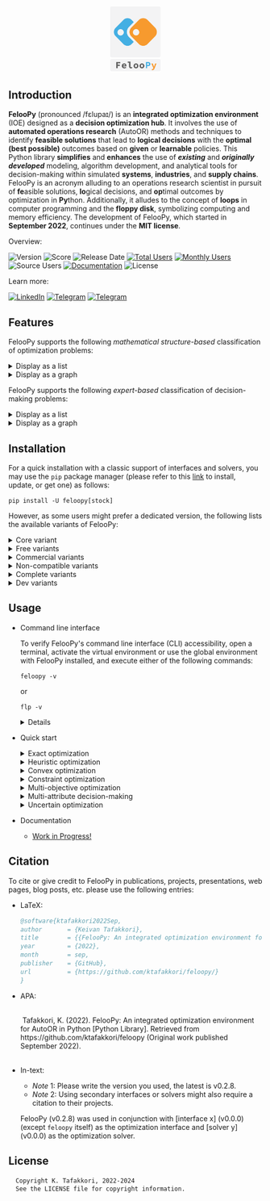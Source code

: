 
<p align="center">
   <img src="miscellaneous/logo/logo1.png" width="20%">
</p>

## Introduction

**FelooPy** (pronounced /fɛlupaɪ/) is an **integrated optimization environment** (IOE) designed as a **decision optimization hub**. It involves the use of **automated operations research** (AutoOR) methods and techniques to identify **feasible solutions** that lead to **logical decisions** with the **optimal (best possible)** outcomes based on **given** or **learnable** policies. This Python library **simplifies** and **enhances** the use of **_existing_** and **_originally developed_** modeling, algorithm development, and analytical tools for decision-making within simulated **systems**, **industries**, and **supply chains**. FelooPy is an acronym alluding to an operations research scientist in pursuit of **fe**asible solutions, **lo**gical decisions, and **op**timal outcomes by optimization in **Py**thon. Additionally, it alludes to the concept of **loops** in computer programming and the **floppy disk**, symbolizing computing and memory efficiency. The development of FelooPy, which started in **September 2022**, continues under the **MIT license**.

Overview:

![Version](https://img.shields.io/static/v1?label=latest&message=v0.2.8&color=darkgreen)
![Score](https://img.shields.io/github/stars/ktafakkori/feloopy?label=score&color=darkgreen)
![Release Date](https://img.shields.io/github/release-date/ktafakkori/feloopy?label=release%20date&color=darkgreen)
[![Total Users](https://static.pepy.tech/personalized-badge/feloopy?period=total&units=international_system&left_color=grey&right_color=blue&left_text=total%20users)](https://pepy.tech/project/feloopy?&left_text=totalusers)
[![Monthly Users](https://img.shields.io/pypi/dm/feloopy?label=monthly%20users&color=blue)](https://pypistats.org/packages/feloopy)
![Source Users](https://img.shields.io/github/downloads/ktafakkori/feloopy/total?label=source%20users&color=blue)
[![Documentation](https://readthedocs.org/projects/feloopy/badge/?version=latest&color=darkgreen)](https://feloopy.readthedocs.io/en/latest/?badge=latest&color=darkgreen)
![License](https://img.shields.io/static/v1?label=license&message=MIT&color=darkred)

Learn more:

[![LinkedIn](https://img.shields.io/badge/LinkedIn%20Group%20-blue?&color=darkblue&label=join)](https://www.linkedin.com/groups/12881077/) [![Telegram](https://img.shields.io/badge/Telegram%20Group%20-blue?&color=darkblue&label=join)](https://t.me/feloop_group)
[![Telegram](https://img.shields.io/badge/Instagram%20Page%20-blue?&color=darkblue&label=follow)](https://instagram.com/feloop_page)

## Features

FelooPy supports the following _mathematical structure-based_ classification of optimization problems:

<details>
<summary>Display as a list</summary>

- Numerical optimization
   - Linear Programming (LP)
      - [Unconstrained] Linear Programming (ULP, or LP)
      - [Constrained] Linear Programming (CLP, or LP)
      - General Linear Programming (GLP, or LP)
   - Non-Linear Programming (NLP)
      - with non-linear objectives
         - [Unconstrained] Quadratic Programming (UQP, or QP)
         - [Constrained] Quadratic Programming (CQP, or QP)
      - with non-linear constraints
         - Second Order Cone Programming (SOCP)
      - with non-linear objectives and constraints
         - General Non-Linear Programming (GNLP)
- Combinatorial optimization
   - Integer Programming (IP)
      - Pure Integer Linear Programming (PILP)
         - [Unconstrained] Pure Integer Linear Programming (UPILP, or PILP)
         - [Constrained] Pure Integer Linear Programming (CPILP, or PILP)
      - Pure Integer Non-Linear Programming (PINLP)
         - with non-linear objectives
            - [Unconstrained] Integer Quadratic Programming (UIQP, IQP, or QUIO)
            - [Unconstrained] Binary Quadratic Programming (UBQP, BQP, or QUBO)
            - [Constrained] Integer Quadratic Programming (CIQP, IQP, or QUIO)
            - [Constrained] Binary Quadratic Programming (CBQP, BQP, or QUBO)
         - with non-linear constraints
         - with non-linear objectives and constraints
            - General Pure Integer Non-Linear Programming (GPINLP)
   - Mixed Integer Programming (MIP)
      - Mixed Integer Linear Programming (MILP)
         - [Unconstrained] Mixed Integer Linear Programming (UMILP, or MILP)
         - [Constrained] Mixed Integer Linear Programming (CMILP, or MILP)
      - Mixed Integer Non-Linear Programming (MINLP)
         - with non-linear objectives
            - [Unconstrained] Mixed Integer Quadratic Programming (UMIQP, or MIQP)
            - [Constrained] Mixed Integer Quadratic Programming (CMIQP, or MIQP)
         - with non-linear constraints
         - with non-linear objectives and constraints
            - General Mixed Integer Non-Linear Programming (GMINLP, or GMIP)

_Credit: Keivan Tafakkori_

</details>

<details>
<summary>Display as a graph</summary>

```mermaid
graph LR 
 CLASS["FelooPy"] --> SUBCLASS1["Numerical Optimization"]
 CLASS["FelooPy"] --> SUBCLASS2["Combinatorial Optimization"]
 SUBCLASS1["Numerical Optimization"] --> A["LP"]
 SUBCLASS1["Numerical Optimization"] --> B["NLP"]
 SUBCLASS2["Combinatorial Optimization"] --> C["IP"]
 SUBCLASS2["Combinatorial Optimization"] --> D["MIP"]
 A["LP"] --> A1["ULP, or LP"]
 A["LP"] --> A2["CLP, or LP"]
 A["LP"] --> A3["GLP, or LP"]
 B["NLP"] --> B1["NLO"]
 B1["NLO"] --> B11["UQP, or QP"]
 B1["NLO"] --> B12["CQP, or QP"]
 B["NLP"] --> B2["NLC"]
 B2["NLC"] --> B21["SOCP"]
 B["NLP"] --> B3["NLOC"]
 B3["NLOC"] --> B31["GNLP"]
 C["IP"] --> C1["PILP"]
 C1["PILP"] --> C11["UPILP, or PILP"]
 C1["PILP"] --> C12["CPILP, or PILP"]
 C["IP"] --> C2["PINLP"]
 C2["PINLP"] --> C21["NLO"]
 C21["NLO"] --> C211["UIQP, IQP, or UQIO"]
 C21["NLO"] --> C212["UBQP, BQP, or UBIO"]
 C21["NLO"] --> C213["CIQP, IQP, or CQIO"]
 C21["NLO"] --> C214["CBQP, BQP, or CBIO"]
 C2["PINLP"] --> C22["NLC"]
 C2["PINLP"] --> C23["NLOC"]
 C23["NLOC"] --> C231["GPINLP"]
 D["MIP"] --> D1["MILP"]  
 D1["MILP"] --> D11["UMILP, or MILP"]
 D1["MILP"] --> D12["CMILP, or MILP"]
 D["MIP"] --> D2["MINLP"]  
 D2["MINLP"] --> D21["NLO"]
 D21["NLO"] --> D211["UMIQP"]
 D21["NLO"] --> D212["CMIQP"]
 D2["MINLP"] --> D22["NLC"]
 D2["MINLP"] --> D23["NLOC"]
 D23["NLOC"] --> D231["GMINLP, or GMIP"]
```

_Credit: Keivan Tafakkori_

</details>

FelooPy supports the following _expert-based_ classification of decision-making problems:

<details>
<summary>Display as a list</summary>

- Multi-Attribute Decision-Making (MADM)
   - Weighting methods
      - without a decision-making matrix
      - with a decision-making matrix
   - Ranking methods
      - Compensatory methods
         - Scoring methods
         - Compromising methods
      - Non-compensatory methods
         - Conjunctive satisfying methods
         - Lexicographic methods
         - Outranking methods

- Group Decision-Making (GDM)

_Credit: Keivan Tafakkori_

</details>

<details>
<summary>Display as a graph</summary>

```mermaid
graph LR 
 CLASS["FelooPy"] --> SUBCLASS1["MADM"]
 CLASS["FelooPy"] --> SUBCLASS2["GDM"]
 SUBCLASS1["MADM"] --> A["Weighting"]
 SUBCLASS1["MADM"] --> B["Ranking"]
 A["Weighting"] --> A1["without decision matrix"]
 A["Weighting"] --> A2["with decision matrix"]
 B["Ranking"] --> B1["Compensatory"]
 B["Ranking"] --> B2["Non-compensatory"]
 B1["Compensatory"] --> B11["Scoring"]
 B1["Compensatory"] --> B12["Compromising"]
 B2["Non-compensatory"] --> B21["Conjunctive satisfying"]
 B2["Non-compensatory"] --> B22["Lexicographic"]
 B2["Non-compensatory"] --> B23["Outranking"]
```

_Credit: Keivan Tafakkori_

</details>

## Installation

For a quick installation with a classic support of interfaces and solvers, you may use the `pip` package manager (please refer to this [link](https://pip.pypa.io/en/stable/installation/) to install, update, or get one) as follows:

   ```terminal
   pip install -U feloopy[stock]
   ```

However, as some users might prefer a dedicated version, the following lists the available variants of FelooPy:

<details>
<summary>Core variant</summary>

   This variant installs the base package without any additional features. It installs FelooPy with its common dependencies.

   ```terminal
   pip install -U feloopy
   ```

</details>

<details>
<summary>Free variants</summary>

   - `pico` variant:

      This variant installs the base package without any additional features. It is the same as the core variant. It installs FelooPy with its common dependencies.

      ```terminal
      pip install -U feloopy[pico]
      ```

   - `nano` variant:

      This variant includes a small set of additional features. It installs FelooPy with its common dependencies and the `pymprog` package.

      ```terminal
      pip install -U feloopy[nano]
      ```

   - `micro` variant:

      This variant includes a moderate set of additional features. It installs FelooPy with its common dependencies and the `pymprog`, `gekko`, and `mealpy` packages.

      ```terminal
      pip install -U feloopy[micro]
      ```

   - `mini` variant:

      This variant includes a large set of additional features. It installs FelooPy with its common dependencies and the `pymprog`, `gekko`, `mealpy`, `ortools`, and `cvxpy` packages.

      ```terminal
      pip install -U feloopy[mini]
      ```

   - `full` variant:

      This variant includes all available features. It installs FelooPy with its common dependencies and the `pymprog`, `gekko`, `mealpy`, `ortools`, `cvxpy`, `pymoo`, and `pydecision` packages.
      
      ```terminal
      pip install -U feloopy[full]
      ```

   - `stock` variant:

      This variant includes all interface packages. It installs FelooPy with its common dependencies and the `gekko`, `ortools`, `pulp`, `pyomo`, `pymprog`, `picos`, `linopy`, `cvxpy`, `mip`, `mealpy`, `pydecision`, `rsome`, `pymoo`, `niapy`, and `pygad` packages.

      ```terminal
      pip install -U feloopy[stock]
      ```

</details>

<details>
<summary>Commercial variants</summary>

   `plus_gurobi` variant:

   This variant includes the Gurobi solver. It requires a valid Gurobi license. Refer to the [Gurobi website](https://www.gurobi.com/) for more information.

   ```terminal
   pip install -U feloopy[plus_gurobi]
   ```

   `plus_cplex` variant:

   This variant includes the CPLEX solver. It requires a valid CPLEX license. Refer to the [CPLEX website](https://www.ibm.com/analytics/cplex-optimizer) for more information.

   ```terminal
   pip install -U feloopy[plus_cplex]
   ```

   `plus_xpress` variant:

   This variant includes the Xpress solver. It requires a valid Xpress license. Refer to the [Xpress website](https://www.fico.com/en/products/fico-xpress-optimization) for more information.

   ```terminal
   pip install -U feloopy[plus_xpress]
   ```

   `plus_copt` variant:

   This variant includes the COPT solver. It requires a valid COPT license. Refer to the [COPT website](https://shanshu.ai/copt) for more information.

   ```terminal
   pip install -U feloopy[plus_copt]
   ```

</details>

<details>
<summary>Non-compatible variants</summary>

   `only_cylp` variant:

   This variant includes the CyLP solver. It requires a valid CyLP installation. Refer to this [link](https://github.com/coin-or/CyLP) for more information.

   ```terminal
   pip install -U feloopy[plus_cylp]
   ```

   `only_linux` variant:

   This variant includes additional features for Linux-based distros. It installs FelooPy with its common dependencies and the `pymultiobjective` package.

   ```terminal
   pip install -U feloopy[only_linux]
   ```

</details>

<details>
<summary>Complete variants</summary>

   - `hyper` variant:

      This variant includes all interface and solver packages. It installs FelooPy with its common dependencies and the `gekko`, `ortools`, `pulp`, `pyomo`, `pymprog`, `picos`, `linopy`, `cvxpy`, `mip`, `mealpy`, `pydecision`, `rsome`, `pymoo`, `niapy`, `pygad`, `cplex`, `docplex`, `xpress`, `gurobipy`, `cylp`, and `coptpy` packages.

      ```terminal
      pip install -U feloopy[hyper]
      ```

   - `mega` variant:

      This variant includes all interface and solver packages. It installs a complete FelooPy with all its dependencies, regardless of whether they are compatible with your operating system, or not.

      ```terminal
      pip install -U feloopy[mega]
      ```

</details>

<details>
<summary>Dev variants</summary>

   To contribute to the project, support the developer with pull requests, and to get the latest updates, you can install a development variant as follows:

   ```terminal
   pip install -U git+https://github.com/ktafakkori/feloopy.git#egg=feloopy[variant_name]
   ```

   or

   ```terminal
   git clone https://github.com/ktafakkori/feloopy.git
   cd feloopy
   pip install .[variant_name]
   ```

   or

   ```terminal
   !git clone https://github.com/ktafakkori/feloopy.git
   %cd feloopy
   !pip install .[variant_name]
   ```

   where `variant_name` is one of the above variants. (please refer to this [link](https://git-scm.com/downloads) to install, update, or get `git`.)

</details>

## Usage

- Command line interface

   To verify FelooPy's command line interface (CLI) accessibility, open a terminal, activate the virtual environment or use the global environment with FelooPy installed, and execute either of the following commands:

   ```terminal
   feloopy -v
   ```

   or

   ```terminal
   flp -v
   ```

   <details>
   <summary>Details</summary>

   Next, you can create your optimization project:

   ```terminal
   flp project --name=test
   ```

   This command opens a GUI interface to assist with placing the project folder and prints the project directory for you to navigate using the `cd` command.

   The FelooPy's optimization project structure is as follows:

   ```terminal
   ├── data
   │   ├── final
   │   ├── processed
   │   └── raw
   ├── debug.ipynb
   ├── log.txt
   ├── main.py
   ├── modules
   │   └── __init__.py
   └── results
      ├── figures
      ├── tables
      └── texts
   ```

   Note that at specific project progress levels, you can create backups from the project root using:

   ```terminal
   flp backup
   ```

   This generates a backup file, preserving the project progress up to a specific date and time, as illustrated below:

   ```terminal
   ├── backups
   │   └── bkp-on-2023-12-05-at-21-00-00.zip
   ├── data
   │   ├── final
   │   ├── processed
   │   └── raw
   ├── debug.ipynb
   ├── log.txt
   ├── main.py
   ├── modules
   │   └── __init__.py
   └── results
      ├── figures
      ├── tables
      └── texts
   ```

   To recover to a specific project state, use the following command from the project root:

   ```terminal
   flp recover
   ```

   To clean residuals, execute the following command from the project root:

   ```terminal
   flp clean
   ```

   </details>

- Quick start

   <details>
   <summary>Exact optimization</summary>

   * _Note_ : Implementing this example at least requires installing the `feloopy[nano]` variant.

   ```python
   from feloopy import *

   # Define a model
   m = model('exact', 'target_model_name', 'pymprog')

   # Define variables
   x = m.bvar(name='x', dim=0)
   y = m.pvar(name='y', dim=0, bound = [0, 10])

   # Define constraints
   m.con(x + y <= 1, label='c1')
   m.con(x - y >= 1, label='c2')

   # Define an objective
   m.obj(x + y)

   # Solve the model
   m.sol(['max'], 'glpk')

   # Report the results
   m.report()
   ```

   <details>
   <summary style="color:green">Display the output</summary>

   ```terminal
   ╭─ FelooPy v0.2.8 ───────────────────────────────────────────────────────────────╮
   │                                                                                │
   │ Date: 2023-12-04                                                Time: 00:00:00 │
   │ Interface: pymprog                                                Solver: glpk │
   │                                                                                │
   ╰────────────────────────────────────────────────────────────────────────────────╯
   ╭─ Model ────────────────────────────────────────────────────────────────────────╮
   │                                                                                │
   │ Name: target_model_name                                                        │
   │ Feature:                                Class:                        Total:   │
   │ Positive variable                       1                             1        │
   │ Binary variable                         1                             1        │
   │ Total variables                         2                             2        │
   │ Objective                               -                             1        │
   │ Constraint                              2                             2        │
   │                                                                                │
   ╰────────────────────────────────────────────────────────────────────────────────╯
   ╭─ Solve ────────────────────────────────────────────────────────────────────────╮
   │                                                                                │
   │ Method: exact                                                  Objective value │
   │ Status:                                                                    max │
   │ optimal                                                                   1.00 │
   │                                                                                │
   ╰────────────────────────────────────────────────────────────────────────────────╯
   ╭─ Metric ───────────────────────────────────────────────────────────────────────╮
   │                                                                                │
   │ CPT (microseconds)                                                      347.00 │
   │ CPT (hour:min:sec)                                                    00:00:00 │
   │                                                                                │
   ╰────────────────────────────────────────────────────────────────────────────────╯
   ╭─ Decision ─────────────────────────────────────────────────────────────────────╮
   │                                                                                │
   │ x = 1.0                                                                        │
   │                                                                                │
   ╰────────────────────────────────────────────────────────────────────────────────╯
   ```

   </details>
   </details>

   <details>
   <summary>Heuristic optimization</summary>

   ```python

   from feloopy import *

   def instance(X):
      
      # Define model instance
      m = model('heuristic', 'representor_model_name', 'feloopy', X)

      # Define variables for the model instance
      x = m.bvar(name='x', dim=0)
      y = m.pvar(name='y', dim=0, bound = [0, 10])

      # Define constraints for the model instance
      m.con(x + y |l| 1, label='c1')
      m.con(x - y |g| 1, label='c2')

      # Define an objective for the model instance
      m.obj((x-1)**2+(y-1)**2)

      # Solve the model instance
      m.sol(['max'], 'ga', {'epoch': 1000, 'pop_size': 100})

      return m[X]

   # Make the main model
   m = make_model(instance)

   # Solve the model
   m.sol(penalty_coefficient=10)

   # Report the results
   m.report()
   ```

   <details>
   <summary style="color:green">Display the output</summary>

   ```terminal
   ╭─ FelooPy v0.2.8 ───────────────────────────────────────────────────────────────╮
   │                                                                                │
   │ Date: 2023-12-04                                                Time: 00:00:00 │
   │ Interface: feloopy                                                  Solver: ga │
   │                                                                                │
   ╰────────────────────────────────────────────────────────────────────────────────╯
   ╭─ Model ────────────────────────────────────────────────────────────────────────╮
   │                                                                                │
   │ Name: representor_model_name                                                   │
   │ Feature:                                Class:                        Total:   │
   │ Positive variable                       1                             1        │
   │ Binary variable                         1                             1        │
   │ Total variables                         2                             2        │
   │ Objective                               -                             1        │
   │ Constraint                              2                             2        │
   │                                                                                │
   ╰────────────────────────────────────────────────────────────────────────────────╯
   ╭─ Solve ────────────────────────────────────────────────────────────────────────╮
   │                                                                                │
   │ Method: heuristic                                              Objective value │
   │ Status:                                                                    max │
   │ feasible (constrained)                                                    1.00 │
   │                                                                                │
   ╰────────────────────────────────────────────────────────────────────────────────╯
   ╭─ Metric ───────────────────────────────────────────────────────────────────────╮
   │                                                                                │
   │ CPT (microseconds)                                                    1.31e+06 │
   │ CPT (hour:min:sec)                                                    00:00:01 │
   │                                                                                │
   ╰────────────────────────────────────────────────────────────────────────────────╯
   ╭─ Decision ─────────────────────────────────────────────────────────────────────╮
   │                                                                                │
   │ x = [1.]                                                                       │
   │                                                                                │
   ╰────────────────────────────────────────────────────────────────────────────────╯
   ```

   </details>
   </details>

   <details>
   <summary>Convex optimization</summary>

   * _Note_ : Implementing this example at least requires installing the `feloopy[mini]` variant.

   ```python
   from feloopy import *

   # Define a model
   m = model('convex', 'convex_model_name', 'cvxpy')

   # Define variables
   x = m.ftvar(name='x',shape = 0)

   # Define constraints
   m.con(x <= 1, label='c1')
   m.con(x >= 1, label='c2')

   # Define an objective
   m.obj((x-4)**2)

   # Solve the model
   m.sol(['min'], 'ecos')

   # Report the results
   m.report()
   ```
   <details>
   <summary style="color:green">Display the output</summary>

   ```terminal
   ╭─ FelooPy v0.2.8 ───────────────────────────────────────────────────────────────╮
   │                                                                                │
   │ Date: 2023-12-04                                                Time: 00:00:00 │
   │ Interface: cvxpy                                                  Solver: ecos │
   │                                                                                │
   ╰────────────────────────────────────────────────────────────────────────────────╯
   ╭─ Model ────────────────────────────────────────────────────────────────────────╮
   │                                                                                │
   │ Name: convex_model_name                                                        │
   │ Feature:                                Class:                        Total:   │
   │ Free variable                           1                             1        │
   │ Total variables                         1                             1        │
   │ Objective                               -                             1        │
   │ Constraint                              2                             2        │
   │                                                                                │
   ╰────────────────────────────────────────────────────────────────────────────────╯
   ╭─ Solve ────────────────────────────────────────────────────────────────────────╮
   │                                                                                │
   │ Method: convex                                                 Objective value │
   │ Status:                                                                    min │
   │ optimal                                                                   9.00 │
   │                                                                                │
   ╰────────────────────────────────────────────────────────────────────────────────╯
   ╭─ Metric ───────────────────────────────────────────────────────────────────────╮
   │                                                                                │
   │ CPT (microseconds)                                                    1.06e+04 │
   │ CPT (hour:min:sec)                                                    00:00:00 │
   │                                                                                │
   ╰────────────────────────────────────────────────────────────────────────────────╯
   ╭─ Decision ─────────────────────────────────────────────────────────────────────╮
   │                                                                                │
   │ x = 1.000000005186514                                                          │
   │                                                                                │
   ╰────────────────────────────────────────────────────────────────────────────────╯
   ```
   </details>
   </details>

   <details>
   <summary>Constraint optimization</summary>

   * _Note_ : Implementing this example at least requires installing the `feloopy[mini]` variant.

   ```python
   from feloopy import *

   # Define a model
   m = model('constraint', 'satisfaction_model_name', 'ortools_cp')

   # Define variables
   x = m.bvar(name='x', dim=0)
   y = m.ivar(name='y', dim=0, bound = [0, 10])

   # Define constraints
   m.con(x + y <= 1, label='c1')
   m.con(x - y >= 1, label='c2')

   # Define an objective
   m.obj(x + y)

   # Solve the model
   m.sol(['max'], 'ortools')

   # Report the results
   m.report()
   ```
   <details>
   <summary style="color:green">Display the output</summary>

   ```terminal
   ╭─ FelooPy v0.2.8 ───────────────────────────────────────────────────────────────╮
   │                                                                                │
   │ Date: 2023-12-04                                                Time: 00:00:00 │
   │ Interface: ortools_cp                                          Solver: ortools │
   │                                                                                │
   ╰────────────────────────────────────────────────────────────────────────────────╯
   ╭─ Model ────────────────────────────────────────────────────────────────────────╮
   │                                                                                │
   │ Name: satisfier_model_name                                                     │
   │ Feature:                                Class:                        Total:   │
   │ Binary variable                         1                             1        │
   │ Integer variable                        1                             1        │
   │ Total variables                         2                             2        │
   │ Objective                               -                             1        │
   │ Constraint                              2                             2        │
   │                                                                                │
   ╰────────────────────────────────────────────────────────────────────────────────╯
   ╭─ Solve ────────────────────────────────────────────────────────────────────────╮
   │                                                                                │
   │ Method: constraint                                             Objective value │
   │ Status:                                                                    max │
   │ optimal                                                                   1.00 │
   │                                                                                │
   ╰────────────────────────────────────────────────────────────────────────────────╯
   ╭─ Metric ───────────────────────────────────────────────────────────────────────╮
   │                                                                                │
   │ CPT (microseconds)                                                    3.65e+04 │
   │ CPT (hour:min:sec)                                                    00:00:00 │
   │                                                                                │
   ╰────────────────────────────────────────────────────────────────────────────────╯
   ╭─ Decision ─────────────────────────────────────────────────────────────────────╮
   │                                                                                │
   │ x = 1                                                                          │
   │                                                                                │
   ╰────────────────────────────────────────────────────────────────────────────────╯
   ```
   </details>
   </details>


   <details>
   <summary>Multi-objective optimization</summary>

   * _Note_ : Implementing this example at least requires installing the `feloopy[full]` variant.

   ```python
   from feloopy import *

   def instance(X):
      
      # Define model instance
      m = model('heuristic','representor_model_name','pymoo', X)
      
      # Define variables for the model instance
      x = m.pvar(name = 'x', dim = [2], bound = [-1000,1000])
      
      # Define objectives for the model instance
      m.obj(x[...,0]**2 + x[...,1]**2)
      m.obj((x[...,0]-2)**2 + (x[...,1]-2)**2)
      
      # Solve the model instance
      m.sol(['min','min'], 'ns-ga-ii', {'n_gen': 100}, obj_id='all')

      return m[X]

   # Make the main model
   m = make_model(instance)

   # Solve the model
   m.sol()

   # Report the results
   m.report()
   ```

   <details>
   <summary style="color:green">Display the output</summary>

   ```terminal
   ╭─ FelooPy v0.2.8 ───────────────────────────────────────────────────────────────╮
   │                                                                                │
   │ Date: 2023-12-04                                                Time: 00:00:00 │
   │ Interface: pymoo                                              Solver: ns-ga-ii │
   │                                                                                │
   ╰────────────────────────────────────────────────────────────────────────────────╯
   ╭─ Model ────────────────────────────────────────────────────────────────────────╮
   │                                                                                │
   │ Name: representor_model_name                                                   │
   │ Feature:                                Class:                        Total:   │
   │ Positive variable                       1                             2        │
   │ Total variables                         1                             2        │
   │ Objective                               -                             2        │
   │                                                                                │
   ╰────────────────────────────────────────────────────────────────────────────────╯
   ╭─ Solve ────────────────────────────────────────────────────────────────────────╮
   │                                                                                │
   │ Method: heuristic                                              Objective value │
   │ Status:                                                          min       min │
   │ feasible (unconstrained)                                        0.00      7.83 │
   │ feasible (unconstrained)                                        7.94      0.00 │
   │ feasible (unconstrained)                                        0.00      7.70 │
   │ feasible (unconstrained)                                        0.08      6.82 │
   │ feasible (unconstrained)                                        2.50      1.57 │
   │ feasible (unconstrained)                                        3.53      0.91 │
   │ feasible (unconstrained)                                        0.70      4.01 │
   │ feasible (unconstrained)                                        0.30      5.26 │
   │ feasible (unconstrained)                                        2.38      1.72 │
   │ feasible (unconstrained)                                        5.17      0.31 │
   │ feasible (unconstrained)                                        2.02      1.99 │
   │ feasible (unconstrained)                                        6.78      0.05 │
   │ feasible (unconstrained)                                        0.63      4.18 │
   │ feasible (unconstrained)                                        5.63      0.22 │
   │ feasible (unconstrained)                                        3.91      0.72 │
   │ feasible (unconstrained)                                        1.28      2.96 │
   │ feasible (unconstrained)                                        1.06      3.46 │
   │ feasible (unconstrained)                                        5.42      0.25 │
   │ feasible (unconstrained)                                        2.62      1.50 │
   │ feasible (unconstrained)                                        0.58      4.28 │
   │ feasible (unconstrained)                                        6.28      0.11 │
   │ feasible (unconstrained)                                        6.14      0.15 │
   │ feasible (unconstrained)                                        0.26      5.39 │
   │ feasible (unconstrained)                                        0.36      5.07 │
   │ feasible (unconstrained)                                        3.42      0.98 │
   │ feasible (unconstrained)                                        2.96      1.23 │
   │ feasible (unconstrained)                                        1.18      3.19 │
   │ feasible (unconstrained)                                        3.69      0.83 │
   │ feasible (unconstrained)                                        1.54      2.53 │
   │ feasible (unconstrained)                                        4.49      0.50 │
   │ feasible (unconstrained)                                        1.77      2.25 │
   │ feasible (unconstrained)                                        2.15      1.88 │
   │ feasible (unconstrained)                                        0.18      5.85 │
   │ feasible (unconstrained)                                        0.20      5.70 │
   │ feasible (unconstrained)                                        3.76      0.79 │
   │ feasible (unconstrained)                                        1.47      2.61 │
   │ feasible (unconstrained)                                        4.63      0.46 │
   │ feasible (unconstrained)                                        6.45      0.10 │
   │ feasible (unconstrained)                                        6.97      0.04 │
   │ feasible (unconstrained)                                        7.35      0.01 │
   │ feasible (unconstrained)                                        3.30      1.03 │
   │ feasible (unconstrained)                                        3.06      1.18 │
   │ feasible (unconstrained)                                        0.42      4.80 │
   │ feasible (unconstrained)                                        5.30      0.28 │
   │ feasible (unconstrained)                                        5.78      0.21 │
   │ feasible (unconstrained)                                        2.30      1.78 │
   │ feasible (unconstrained)                                        0.97      3.72 │
   │ feasible (unconstrained)                                        0.85      3.75 │
   │ feasible (unconstrained)                                        4.82      0.42 │
   │ feasible (unconstrained)                                        1.83      2.18 │
   │ feasible (unconstrained)                                        7.20      0.02 │
   │ feasible (unconstrained)                                        1.14      3.32 │
   │ feasible (unconstrained)                                        5.98      0.17 │
   │ feasible (unconstrained)                                        7.73      0.00 │
   │ feasible (unconstrained)                                        2.85      1.32 │
   │ feasible (unconstrained)                                        1.62      2.42 │
   │ feasible (unconstrained)                                        0.77      3.91 │
   │ feasible (unconstrained)                                        4.24      0.59 │
   │ feasible (unconstrained)                                        4.99      0.38 │
   │ feasible (unconstrained)                                        0.49      4.54 │
   │ feasible (unconstrained)                                        5.90      0.19 │
   │ feasible (unconstrained)                                        0.11      6.39 │
   │ feasible (unconstrained)                                        0.09      6.75 │
   │ feasible (unconstrained)                                        0.09      6.58 │
   │ feasible (unconstrained)                                        0.52      4.44 │
   │ feasible (unconstrained)                                        7.08      0.03 │
   │ feasible (unconstrained)                                        1.42      2.73 │
   │ feasible (unconstrained)                                        1.67      2.36 │
   │ feasible (unconstrained)                                        0.16      5.98 │
   │ feasible (unconstrained)                                        0.12      6.19 │
   │ feasible (unconstrained)                                        3.15      1.11 │
   │ feasible (unconstrained)                                        2.20      1.84 │
   │ feasible (unconstrained)                                        1.94      2.07 │
   │ feasible (unconstrained)                                        7.51      0.01 │
   │ feasible (unconstrained)                                        0.46      4.65 │
   │ feasible (unconstrained)                                        1.35      2.84 │
   │ feasible (unconstrained)                                        4.75      0.44 │
   │ feasible (unconstrained)                                        6.60      0.07 │
   │ feasible (unconstrained)                                        7.57      0.01 │
   │ feasible (unconstrained)                                        0.77      3.82 │
   │ feasible (unconstrained)                                        3.20      1.08 │
   │ feasible (unconstrained)                                        1.91      2.11 │
   │ feasible (unconstrained)                                        0.37      4.96 │
   │ feasible (unconstrained)                                        4.98      0.38 │
   │ feasible (unconstrained)                                        2.71      1.40 │
   │ feasible (unconstrained)                                        0.11      6.28 │
   │ feasible (unconstrained)                                        0.99      3.56 │
   │ feasible (unconstrained)                                        7.84      0.00 │
   │ feasible (unconstrained)                                        0.10      6.51 │
   │ feasible (unconstrained)                                        0.23      5.54 │
   │ feasible (unconstrained)                                        2.80      1.35 │
   │ feasible (unconstrained)                                        1.29      2.91 │
   │ feasible (unconstrained)                                        0.99      3.60 │
   │ feasible (unconstrained)                                        4.04      0.67 │
   │ feasible (unconstrained)                                        0.43      4.72 │
   │ feasible (unconstrained)                                        6.59      0.09 │
   │ feasible (unconstrained)                                        4.36      0.55 │
   │ feasible (unconstrained)                                        1.40      2.78 │
   │ feasible (unconstrained)                                        4.37      0.54 │
   │ feasible (unconstrained)                                        4.12      0.64 │
   │ payoff 0                                                        0.00      7.83 │
   │ payoff 1                                                        7.94      0.00 │
   │ max                                                             7.94      7.83 │
   │ ave                                                             2.90      2.40 │
   │ std                                                             2.42      2.20 │
   │ min                                                             0.00      0.00 │
   │                                                                                │
   ╰────────────────────────────────────────────────────────────────────────────────╯
   ╭─ Metric ───────────────────────────────────────────────────────────────────────╮
   │                                                                                │
   │ CPT (microseconds)                                                    1.58e+06 │
   │ CPT (hour:min:sec)                                                    00:00:01 │
   │                                                                                │
   ╰────────────────────────────────────────────────────────────────────────────────╯
   ╭─ Decision ─────────────────────────────────────────────────────────────────────╮
   │                                                                                │
   │ x[0] = [0.028609389086682313, 1.9859341076320334]                              │
   │ x[1] = [0.006622432714834758, 1.9993559166051682]                              │
   │                                                                                │
   ╰────────────────────────────────────────────────────────────────────────────────╯
   ```

   </details>
   </details>

   <details>
   <summary>Multi-attribute decision-making</summary>

   * _Note_ : Implementing this example at least requires installing the `feloopy[mini]` variant.

   ```python
   from feloopy import *

   # Define a model
   m = madm('ahp','ahp_model', 'pydecision')

   # Define criteria pairwise comparison matrix
   m.add_cpcm([
   [1  ,   1/3,   1/5,   1  ,   1/4,   1/2,   3  ],   
   [3  ,   1  ,   1/2,   2  ,   1/3,   3  ,   3  ],  
   [5  ,   2  ,   1  ,   4  ,   5  ,   6  ,   5  ],   
   [1  ,   1/2,   1/4,   1  ,   1/4,   1  ,   2  ],   
   [4  ,   3  ,   1/5,   4  ,   1  ,   3  ,   2  ],   
   [2  ,   1/3,   1/6,   1  ,   1/3,   1  ,   1/3],   
   [1/3,   1/3,   1/5,   1/2,   1/2,   3  ,   1  ]   
   ])

   # Define solve method
   m.sol()

   # Report the results
   m.report(show_tensors=True)
   ```

   <details>
   <summary style="color:green">Display the output</summary>

   ```terminal
   ╭─ FelooPy v0.2.8 ───────────────────────────────────────────────────────────────╮
   │                                                                                │
   │ Date: 2023-12-04                                                Time: 00:00:00 │
   │ Interface: pydecision                                       Solver: ahp_method │
   │                                                                                │
   ╰────────────────────────────────────────────────────────────────────────────────╯
   ╭─ Model ────────────────────────────────────────────────────────────────────────╮
   │                                                                                │
   │ Name: ahp_model                                                                │
   │ cpm_defined                                                                    │
   │ Number of criteria:                                                          7 │
   │                                                                                │
   ╰────────────────────────────────────────────────────────────────────────────────╯
   ╭─ Solve ────────────────────────────────────────────────────────────────────────╮
   │                                                                                │
   │ Method: ahp_method                                                             │
   │ Status: feasible (solved)                                                      │
   │                                                                                │
   ╰────────────────────────────────────────────────────────────────────────────────╯
   ╭─ Metric ───────────────────────────────────────────────────────────────────────╮
   │                                                                                │
   │ Inconsistency:                                                          0.1094 │
   │ CPT (microseconds):                                                        228 │
   │ CPT (hour:min:sec):                                                   00:00:00 │
   │                                                                                │
   ╰────────────────────────────────────────────────────────────────────────────────╯
   ╭─ Decision ─────────────────────────────────────────────────────────────────────╮
   │                                                                                │
   │ wv = [0.072 , 0.1518, 0.3668, 0.0734, 0.2064, 0.0612, 0.0685]                  │
   │                                                                                │
   ╰────────────────────────────────────────────────────────────────────────────────╯
   ```
   </details>
   </details>

   <details>
   <summary>Uncertain optimization</summary>

   * _Note_ : Implementing this example at least requires installing the `feloopy[full]` variant.

   ```python
   from feloopy import *

   # Define a model
   m = model('uncertain', 'mean_varience_portfolio', 'rsome_ro')

   # Define parameters
   n = 150                                     
   i = np.arange(1, n+1)
   p = 1.15 + i*0.05/150
   sigma = 0.05/450 * (2*i*n*(n+1))**0.5
   phi = 5         
   Q = np.diag(sigma**2)

   # Define variables
   x = m.ptvar('x', [n])                       

   # Define an objective
   m.obj(p@x - phi*m.quad(x, Q))   

   # Define constraints
   m.con(x.sum() == 1)             

   # Solve the model
   m.sol(['max'], 'ecos')

   # Report the results
   m.report()
   ```

   <details>
   <summary style="color:green">Display the output</summary>

   ```terminal
   ╭─ FelooPy v0.2.8 ───────────────────────────────────────────────────────────────╮
   │                                                                                │
   │ Date: 2023-12-04                                                Time: 00:00:00 │
   │ Interface: rsome_ro                                               Solver: ecos │
   │                                                                                │
   ╰────────────────────────────────────────────────────────────────────────────────╯
   ╭─ Model ────────────────────────────────────────────────────────────────────────╮
   │                                                                                │
   │ Name: mean_varience_portfolio                                                  │
   │ Feature:                                Class:                        Total:   │
   │ Positive variable                       1                             150      │
   │ Total variables                         1                             150      │
   │ Objective                               -                             1        │
   │ Constraint                              1                             2        │
   │                                                                                │
   ╰────────────────────────────────────────────────────────────────────────────────╯
   ╭─ Solve ────────────────────────────────────────────────────────────────────────╮
   │                                                                                │
   │ Method: exact                                                  Objective value │
   │ Status:                                                                    max │
   │ optimal*                                                                  1.19 │
   │                                                                                │
   ╰────────────────────────────────────────────────────────────────────────────────╯
   ╭─ Metric ───────────────────────────────────────────────────────────────────────╮
   │                                                                                │
   │ CPT (microseconds)                                                    6.67e+04 │
   │ CPT (hour:min:sec)                                                    00:00:00 │
   │                                                                                │
   ╰────────────────────────────────────────────────────────────────────────────────╯
   ╭─ Decision ─────────────────────────────────────────────────────────────────────╮
   │                                                                                │
   │ x[0] = 2.7743755325232772e-11                                                  │
   │ x[1] = 2.8092100079904077e-11                                                  │
   │ x[2] = 2.844887876112531e-11                                                   │
   │ x[3] = 2.8814401303430977e-11                                                  │
   │ x[4] = 2.918899301047485e-11                                                   │
   │ x[5] = 2.957299551998146e-11                                                   │
   │ x[6] = 2.9966767842550535e-11                                                  │
   │ x[7] = 3.0370687480921945e-11                                                  │
   │ x[8] = 3.078515163671375e-11                                                   │
   │ x[9] = 3.1210578513200454e-11                                                  │
   │ x[10] = 3.164740872293794e-11                                                  │
   │ x[11] = 3.209610681028805e-11                                                  │
   │ x[12] = 3.255716289959618e-11                                                  │
   │ x[13] = 3.3031094482143494e-11                                                 │
   │ x[14] = 3.351844835467661e-11                                                  │
   │ x[15] = 3.401980272547408e-11                                                  │
   │ x[16] = 3.4535769504910366e-11                                                 │
   │ x[17] = 3.5066996799521295e-11                                                 │
   │ x[18] = 3.56141716311133e-11                                                   │
   │ x[19] = 3.6178022905073607e-11                                                 │
   │ x[20] = 3.675932465476433e-11                                                  │
   │ x[21] = 3.735889959258624e-11                                                  │
   │ x[22] = 3.797762300220891e-11                                                  │
   │ x[23] = 3.861642701047935e-11                                                  │
   │ x[24] = 3.927630528350411e-11                                                  │
   │ x[25] = 3.995831819627192e-11                                                  │
   │ x[26] = 4.066359853329355e-11                                                  │
   │ x[27] = 4.139335778434345e-11                                                  │
   │ x[28] = 4.214889310940747e-11                                                  │
   │ x[29] = 4.2931595057495157e-11                                                 │
   │ x[30] = 4.3742956136354445e-11                                                 │
   │ x[31] = 4.4584580344059104e-11                                                 │
   │ x[32] = 4.545819379186986e-11                                                  │
   │ x[33] = 4.636565656614686e-11                                                  │
   │ x[34] = 4.730897600198497e-11                                                  │
   │ x[35] = 4.8290321568244213e-11                                                 │
   │ x[36] = 4.9312041597312165e-11                                                 │
   │ x[37] = 5.0376682131595416e-11                                                 │
   │ x[38] = 5.1487008206677906e-11                                                 │
   │ x[39] = 5.264602794597013e-11                                                  │
   │ x[40] = 5.385701991049141e-11                                                  │
   │ x[41] = 5.512356422858367e-11                                                  │
   │ x[42] = 5.644957812869436e-11                                                  │
   │ x[43] = 5.78393566196926e-11                                                   │
   │ x[44] = 5.929761920905631e-11                                                  │
   │ x[45] = 6.08295637309449e-11                                                   │
   │ x[46] = 6.244092857699688e-11                                                  │
   │ x[47] = 6.413806490058805e-11                                                  │
   │ x[48] = 6.592802070660395e-11                                                  │
   │ x[49] = 6.781863917117108e-11                                                  │
   │ x[50] = 6.981867407616489e-11                                                  │
   │ x[51] = 7.19379259316092e-11                                                   │
   │ x[52] = 7.418740323464869e-11                                                  │
   │ x[53] = 7.657951443926595e-11                                                  │
   │ x[54] = 7.912829766535345e-11                                                  │
   │ x[55] = 8.184969707238052e-11                                                  │
   │ x[56] = 8.47618973118352e-11                                                   │
   │ x[57] = 8.788573077302652e-11                                                  │
   │ x[58] = 9.12451767466872e-11                                                   │
   │ x[59] = 9.48679775894747e-11                                                   │
   │ x[60] = 9.878640510238738e-11                                                  │
   │ x[61] = 1.0303822156654325e-10                                                 │
   │ x[62] = 1.0766789557802846e-10                                                 │
   │ x[63] = 1.1272815508182758e-10                                                 │
   │ x[64] = 1.1828199202308608e-10                                                 │
   │ x[65] = 1.244052798588321e-10                                                  │
   │ x[66] = 1.311902348645078e-10                                                  │
   │ x[67] = 1.3875005793442852e-10                                                 │
   │ x[68] = 1.47225257515537e-10                                                   │
   │ x[69] = 1.567924144120609e-10                                                  │
   │ x[70] = 1.6767657252930607e-10                                                 │
   │ x[71] = 1.801691484175006e-10                                                  │
   │ x[72] = 1.9465447734618066e-10                                                 │
   │ x[73] = 2.1165030742284027e-10                                                 │
   │ x[74] = 2.3187164592398663e-10                                                 │
   │ x[75] = 2.56335359142733e-10                                                   │
   │ x[76] = 2.8653937163816974e-10                                                 │
   │ x[77] = 3.2478591996278845e-10                                                 │
   │ x[78] = 3.7479878731145546e-10                                                 │
   │ x[79] = 4.4296927756312283e-10                                                 │
   │ x[80] = 5.409807300816127e-10                                                  │
   │ x[81] = 6.916461389651319e-10                                                  │
   │ x[82] = 9.492864940447693e-10                                                  │
   │ x[83] = 1.5969233347143176e-09                                                 │
   │ x[84] = 4.949433819670803e-09                                                  │
   │ x[85] = 0.0004968283335643696                                                  │
   │ x[86] = 0.0011764259492214814                                                  │
   │ x[87] = 0.0018405992939069312                                                  │
   │ x[88] = 0.0024897413618520515                                                  │
   │ x[89] = 0.0031243765482852014                                                  │
   │ x[90] = 0.003745023440277047                                                   │
   │ x[91] = 0.004352162904818471                                                   │
   │ x[92] = 0.004946242752043668                                                   │
   │ x[93] = 0.005527684632444081                                                   │
   │ x[94] = 0.0060968889078715114                                                  │
   │ x[95] = 0.0066542377734675326                                                  │
   │ x[96] = 0.00720009720815459                                                    │
   │ x[97] = 0.0077348182350865735                                                  │
   │ x[98] = 0.008258737820428677                                                   │
   │ x[99] = 0.008772179596906758                                                   │
   │ x[100] = 0.009275454502787923                                                  │
   │ x[101] = 0.009768861374959598                                                  │
   │ x[102] = 0.010252687510635725                                                  │
   │ x[103] = 0.010727209202439966                                                  │
   │ x[104] = 0.011192692248249404                                                  │
   │ x[105] = 0.01164939243629286                                                   │
   │ x[106] = 0.012097556006046329                                                  │
   │ x[107] = 0.012537420085608268                                                  │
   │ x[108] = 0.012969213106455858                                                  │
   │ x[109] = 0.013393155196571777                                                  │
   │ x[110] = 0.013809458553019398                                                  │
   │ x[111] = 0.014218327795040875                                                  │
   │ x[112] = 0.014619960298729076                                                  │
   │ x[113] = 0.015014546514330065                                                  │
   │ x[114] = 0.015402270267140387                                                  │
   │ x[115] = 0.015783309042941812                                                  │
   │ x[116] = 0.016157834258887647                                                  │
   │ x[117] = 0.016526011520642342                                                  │
   │ x[118] = 0.016888000866597877                                                  │
   │ x[119] = 0.01724395699989295                                                   │
   │ x[120] = 0.017594029508926672                                                  │
   │ x[121] = 0.017938363077046653                                                  │
   │ x[122] = 0.01827709768198845                                                   │
   │ x[123] = 0.01861036878567794                                                   │
   │ x[124] = 0.018938307514905547                                                  │
   │ x[125] = 0.019261040833404748                                                  │
   │ x[126] = 0.019578691705782456                                                  │
   │ x[127] = 0.019891379253773885                                                  │
   │ x[128] = 0.020199218905216167                                                  │
   │ x[129] = 0.020502322536145638                                                  │
   │ x[130] = 0.020800798606385958                                                  │
   │ x[131] = 0.02109475228896583                                                   │
   │ x[132] = 0.021384285593700505                                                  │
   │ x[133] = 0.021669497485234675                                                  │
   │ x[134] = 0.021950483995841062                                                  │
   │ x[135] = 0.02222733833323745                                                   │
   │ x[136] = 0.022500150983681487                                                  │
   │ x[137] = 0.022769009810585366                                                  │
   │ x[138] = 0.023034000148868413                                                  │
   │ x[139] = 0.02329520489526858                                                   │
   │ x[140] = 0.023552704594807523                                                  │
   │ x[141] = 0.023806577523602854                                                  │
   │ x[142] = 0.024056899768205388                                                  │
   │ x[143] = 0.02430374530163019                                                   │
   │ x[144] = 0.024547186056240292                                                  │
   │ x[145] = 0.02478729199363727                                                   │
   │ x[146] = 0.025024131171698008                                                  │
   │ x[147] = 0.0252577698088989                                                    │
   │ x[148] = 0.025488272346048852                                                  │
   │ x[149] = 0.025715701381297428                                                  │
   │                                                                                │
   ╰────────────────────────────────────────────────────────────────────────────────╯
   ```

   </details>
   </details>

- Documentation

   - [Work in Progress!](https://feloopy.readthedocs.io/en/latest/index.html)

## Citation

To cite or give credit to FelooPy in publications, projects, presentations, web pages, blog posts, etc. please use the following entries:

- LaTeX:

   ```bibtex
   @software{ktafakkori2022Sep,
   author       = {Keivan Tafakkori},
   title        = {{FelooPy: An integrated optimization environment for AutoOR in Python}},
   year         = {2022},
   month        = sep,
   publisher    = {GitHub},
   url          = {https://github.com/ktafakkori/feloopy/}
   }
   ```

- APA:

   <div style="white-space: pre-wrap;">
   Tafakkori, K. (2022). FelooPy: An integrated optimization environment for AutoOR in Python [Python Library]. Retrieved from https://github.com/ktafakkori/feloopy (Original work published September 2022).
   </div>

- In-text:

   * _Note_ 1: Please write the version you used, the latest is v0.2.8.
   * _Note_ 2: Using secondary interfaces or solvers might also require a citation to their projects.

   FelooPy (v0.2.8) was used in conjunction with [interface x] (v0.0.0) (except `feloopy` itself) as the optimization interface and [solver y] (v0.0.0) as the optimization solver.

## License

      Copyright K. Tafakkori, 2022-2024
      See the LICENSE file for copyright information.
